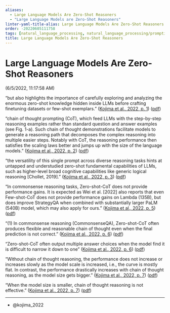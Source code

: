 ```yaml
---
aliases:
  - Large Language Models Are Zero-Shot Reasoners
  - "Large Language Models are Zero-Shot Reasoners"
linter-yaml-title-alias: Large Language Models Are Zero-Shot Reasoners
order: -20220605111758
tags: [natural_language_processing, natural_language_processing/prompting, natural_language_processing/chain_of_thought]
title: Large Language Models Are Zero-Shot Reasoners
---
```


# Large Language Models Are Zero-Shot Reasoners

(6/5/2022, 11:17:58 AM)

“but also highlights the importance of carefully exploring and analyzing the enormous zero-shot knowledge hidden inside LLMs before crafting finetuning datasets or few-shot exemplars.” ([Kojima et al., 2022, p. 1](zotero://select/library/items/I5REN6BR)) ([pdf](zotero://open-pdf/library/items/WHBWU3ED?page=1&annotation=ML6HSJ7N))

“chain of thought prompting (CoT), which feed LLMs with the step-by-step reasoning examples rather than standard question and answer examples (see Fig. 1-a). Such chain of thought demonstrations facilitate models to generate a reasoning path that decomposes the complex reasoning into multiple easier steps. Notably with CoT, the reasoning performance then satisfies the scaling laws better and jumps up with the size of the language models.” ([Kojima et al., 2022, p. 2](zotero://select/library/items/I5REN6BR)) ([pdf](zotero://open-pdf/library/items/WHBWU3ED?page=2&annotation=S4H2678T))

“the versatility of this single prompt across diverse reasoning tasks hints at untapped and understudied zero-shot fundamental capabilities of LLMs, such as higher-level broad cognitive capabilities like generic logical reasoning \[Chollet, 2019\].” ([Kojima et al., 2022, p. 3](zotero://select/library/items/I5REN6BR)) ([pdf](zotero://open-pdf/library/items/WHBWU3ED?page=3&annotation=CZJKYD4P))

“In commonsense reasoning tasks, Zero-shot-CoT does not provide performance gains. It is expected as Wei et al. \[2022\] also reports that even Few-shot-CoT does not provide performance gains on Lambda (135B), but does improve StrategyQA when combined with substantially larger PaLM (540B) model, which may also apply for ours.” ([Kojima et al., 2022, p. 5](zotero://select/library/items/I5REN6BR)) ([pdf](zotero://open-pdf/library/items/WHBWU3ED?page=5&annotation=3X2QUGM3))

“(1) In commonsense reasoning (CommonsenseQA), Zero-shot-CoT often produces flexible and reasonable chain of thought even when the final prediction is not correct.” ([Kojima et al., 2022, p. 6](zotero://select/library/items/I5REN6BR)) ([pdf](zotero://open-pdf/library/items/WHBWU3ED?page=6&annotation=U37EX2AW))

“Zero-shot-CoT often output multiple answer choices when the model find it is difficult to narrow it down to one” ([Kojima et al., 2022, p. 6](zotero://select/library/items/I5REN6BR)) ([pdf](zotero://open-pdf/library/items/WHBWU3ED?page=6&annotation=CYE6WFLC))

“Without chain of thought reasoning, the performance does not increase or increases slowly as the model scale is increased, i.e., the curve is mostly flat. In contrast, the performance drastically increases with chain of thought reasoning, as the model size gets bigger.” ([Kojima et al., 2022, p. 7](zotero://select/library/items/I5REN6BR)) ([pdf](zotero://open-pdf/library/items/WHBWU3ED?page=7&annotation=FGA8AG4T))

“When the model size is smaller, chain of thought reasoning is not effective.” ([Kojima et al., 2022, p. 7](zotero://select/library/items/I5REN6BR)) ([pdf](zotero://open-pdf/library/items/WHBWU3ED?page=7&annotation=DQZ8LVWT))

***
- @kojima_2022